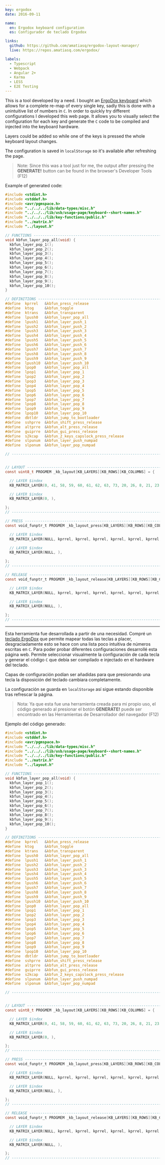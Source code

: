 ```yaml
---
key: ergodox
date: 2016-09-11

name:
  en: Ergodox keyboard configuration
  es: Configurador de teclado Ergodox

links:
  github: https://github.com/amatiasq/ergodox-layout-manager/
  live: https://repos.amatiasq.com/ergodox/

labels:
  - Typescript
  - Webpack
  - Angular 2+
  - Karma
  - LESS
  - E2E Testing
---
```


This is a tool developed by a need. I bought an [ErgoDox keyboard](https://ergodox-ez.com/) which allows for a complete re-map of every single key, sadly this is done with a unintuitive list of numbers in `C`. In order to quickly try different configurations I developed this web page. It allows you to visually select the configuration for each key and generate the `C` code to be compiled and injected into the keyboard hardware.

Layers could be added so while one of the keys is pressed the whole keyboard layout changes.

The configuration is saved in `localStorage` so it's available after refreshing the page.

> Note: Since this was a tool just for me, the output after pressing the **GENERATE!** button can be found in the browser's Developer Tools (F12)

Example of generated code:

```c
#include <stdint.h>
#include <stddef.h>
#include <avr/pgmspace.h>
#include "../../../lib/data-types/misc.h"
#include "../../../lib/usb/usage-page/keyboard--short-names.h"
#include "../../../lib/key-functions/public.h"
#include "../matrix.h"
#include "../layout.h"

// FUNCTIONS ------------------------------------------------------------------
void kbfun_layer_pop_all(void) {
  kbfun_layer_pop_1();
  kbfun_layer_pop_2();
  kbfun_layer_pop_3();
  kbfun_layer_pop_4();
  kbfun_layer_pop_5();
  kbfun_layer_pop_6();
  kbfun_layer_pop_7();
  kbfun_layer_pop_8();
  kbfun_layer_pop_9();
  kbfun_layer_pop_10();
}

// DEFINITIONS ----------------------------------------------------------------
#define  kprrel   &kbfun_press_release
#define  ktog     &kbfun_toggle
#define  ktrans   &kbfun_transparent
#define  lpush0   &kbfun_layer_pop_all
#define  lpush1   &kbfun_layer_push_1
#define  lpush2   &kbfun_layer_push_2
#define  lpush3   &kbfun_layer_push_3
#define  lpush4   &kbfun_layer_push_4
#define  lpush5   &kbfun_layer_push_5
#define  lpush6   &kbfun_layer_push_6
#define  lpush7   &kbfun_layer_push_7
#define  lpush8   &kbfun_layer_push_8
#define  lpush9   &kbfun_layer_push_9
#define  lpush10  &kbfun_layer_push_10
#define  lpop0    &kbfun_layer_pop_all
#define  lpop1    &kbfun_layer_pop_1
#define  lpop2    &kbfun_layer_pop_2
#define  lpop3    &kbfun_layer_pop_3
#define  lpop4    &kbfun_layer_pop_4
#define  lpop5    &kbfun_layer_pop_5
#define  lpop6    &kbfun_layer_pop_6
#define  lpop7    &kbfun_layer_pop_7
#define  lpop8    &kbfun_layer_pop_8
#define  lpop9    &kbfun_layer_pop_9
#define  lpop10   &kbfun_layer_pop_10
#define  dbtldr   &kbfun_jump_to_bootloader
#define  sshprre  &kbfun_shift_press_release
#define  altprre  &kbfun_alt_press_release
#define  guiprre  &kbfun_gui_press_release
#define  s2kcap   &kbfun_2_keys_capslock_press_release
#define  slpunum  &kbfun_layer_push_numpad
#define  slponum  &kbfun_layer_pop_numpad

// ----------------------------------------------------------------------------


// LAYOUT ---------------------------------------------------------------------
const uint8_t PROGMEM _kb_layout[KB_LAYERS][KB_ROWS][KB_COLUMNS] = {

  // LAYER $index
  KB_MATRIX_LAYER(0, 41, 58, 59, 60, 61, 62, 63, 73, 20, 26, 8, 21, 23, 0, 1, 4, 22, 7, 9, 10, 225, 100, 29, 27, 6, 25, 1, 102, , , , 224, 0, 1, , , 2, 43, 41, 76, 64, 65, 66, 67, 68, 69, 0, 226, 28, 24, 12, 18, 19, , 11, 13, 14, 15, 53, , 227, 5, 17, 16, 54, 55, 225, 72, 128, 129, 127, 0, 4, 5, 3, , , 42, 44, 40),

  // LAYER $index
  KB_MATRIX_LAYER(0, ),

};
// ----------------------------------------------------------------------------

// PRESS ----------------------------------------------------------------------
const void_funptr_t PROGMEM _kb_layout_press[KB_LAYERS][KB_ROWS][KB_COLUMNS] = {

  // LAYER $index
  KB_MATRIX_LAYER(NULL, kprrel, kprrel, kprrel, kprrel, kprrel, kprrel, kprrel, kprrel, kprrel, kprrel, kprrel, kprrel, kprrel, lpush0, lpush1, sshprre, kprrel, kprrel, kprrel, kprrel, kprrel, kprrel, kprrel, kprrel, kprrel, kprrel, lpush1, kprrel, , , , kprrel, lpush0, lpush1, , , lpush2, kprrel, kprrel, kprrel, kprrel, kprrel, kprrel, kprrel, kprrel, kprrel, lpush0, kprrel, kprrel, kprrel, kprrel, kprrel, kprrel, , kprrel, kprrel, kprrel, kprrel, kprrel, , kprrel, kprrel, kprrel, kprrel, kprrel, kprrel, kprrel, kprrel, kprrel, kprrel, kprrel, NULL, lpush4, lpush5, lpush3, , , kprrel, kprrel, kprrel),

  // LAYER $index
  KB_MATRIX_LAYER(NULL, ),

};
// ----------------------------------------------------------------------------

// RELEASE --------------------------------------------------------------------
const void_funptr_t PROGMEM _kb_layout_release[KB_LAYERS][KB_ROWS][KB_COLUMNS] = {

  // LAYER $index
  KB_MATRIX_LAYER(NULL, kprrel, kprrel, kprrel, kprrel, kprrel, kprrel, kprrel, kprrel, kprrel, kprrel, kprrel, kprrel, kprrel, NULL, lpop1, sshprre, kprrel, kprrel, kprrel, kprrel, kprrel, kprrel, kprrel, kprrel, kprrel, kprrel, NULL, kprrel, , , , kprrel, lpop0, lpop1, , , lpop2, kprrel, kprrel, kprrel, kprrel, kprrel, kprrel, kprrel, kprrel, kprrel, lpop0, kprrel, kprrel, kprrel, kprrel, kprrel, kprrel, , kprrel, kprrel, kprrel, kprrel, kprrel, , kprrel, kprrel, kprrel, kprrel, kprrel, kprrel, kprrel, kprrel, kprrel, kprrel, kprrel, NULL, lpop4, lpop5, lpop3, , , kprrel, kprrel, kprrel),

  // LAYER $index
  KB_MATRIX_LAYER(NULL, ),

};
// ----------------------------------------------------------------------------
```

---

Esta herramienta fue desarrollada a partir de una necesidad. Compré un [teclado ErgoDox](https://ergodox-ez.com/) que permite mapear todas las teclas a placer, desgraciadamente esto se hace con una lista poco intuitiva de números escritas en `C`. Para poder probar diferentes configuraciones desarrollé esta página web. Permite seleccionar visualmente la configuración de cada tecla y generar el código `C` que debía ser compilado e injectado en el hardware del teclado.

Capas de configuración podían ser añadidas para que presionando una tecla la disposición del teclado cambiara completamente.

La configuración se guarda en `localStorage` así sigue estando disponible tras refrescar la página.

> Nota: Ya que esta fue una herramienta creada para mi propio uso, el código generado al presionar el botón **GENERATE!** puede ser encontrado en las Herramientas de Desarrollador del navegador (F12)

Ejemplo del código generado:

```c
#include <stdint.h>
#include <stddef.h>
#include <avr/pgmspace.h>
#include "../../../lib/data-types/misc.h"
#include "../../../lib/usb/usage-page/keyboard--short-names.h"
#include "../../../lib/key-functions/public.h"
#include "../matrix.h"
#include "../layout.h"

// FUNCTIONS ------------------------------------------------------------------
void kbfun_layer_pop_all(void) {
  kbfun_layer_pop_1();
  kbfun_layer_pop_2();
  kbfun_layer_pop_3();
  kbfun_layer_pop_4();
  kbfun_layer_pop_5();
  kbfun_layer_pop_6();
  kbfun_layer_pop_7();
  kbfun_layer_pop_8();
  kbfun_layer_pop_9();
  kbfun_layer_pop_10();
}

// DEFINITIONS ----------------------------------------------------------------
#define  kprrel   &kbfun_press_release
#define  ktog     &kbfun_toggle
#define  ktrans   &kbfun_transparent
#define  lpush0   &kbfun_layer_pop_all
#define  lpush1   &kbfun_layer_push_1
#define  lpush2   &kbfun_layer_push_2
#define  lpush3   &kbfun_layer_push_3
#define  lpush4   &kbfun_layer_push_4
#define  lpush5   &kbfun_layer_push_5
#define  lpush6   &kbfun_layer_push_6
#define  lpush7   &kbfun_layer_push_7
#define  lpush8   &kbfun_layer_push_8
#define  lpush9   &kbfun_layer_push_9
#define  lpush10  &kbfun_layer_push_10
#define  lpop0    &kbfun_layer_pop_all
#define  lpop1    &kbfun_layer_pop_1
#define  lpop2    &kbfun_layer_pop_2
#define  lpop3    &kbfun_layer_pop_3
#define  lpop4    &kbfun_layer_pop_4
#define  lpop5    &kbfun_layer_pop_5
#define  lpop6    &kbfun_layer_pop_6
#define  lpop7    &kbfun_layer_pop_7
#define  lpop8    &kbfun_layer_pop_8
#define  lpop9    &kbfun_layer_pop_9
#define  lpop10   &kbfun_layer_pop_10
#define  dbtldr   &kbfun_jump_to_bootloader
#define  sshprre  &kbfun_shift_press_release
#define  altprre  &kbfun_alt_press_release
#define  guiprre  &kbfun_gui_press_release
#define  s2kcap   &kbfun_2_keys_capslock_press_release
#define  slpunum  &kbfun_layer_push_numpad
#define  slponum  &kbfun_layer_pop_numpad

// ----------------------------------------------------------------------------


// LAYOUT ---------------------------------------------------------------------
const uint8_t PROGMEM _kb_layout[KB_LAYERS][KB_ROWS][KB_COLUMNS] = {

  // LAYER $index
  KB_MATRIX_LAYER(0, 41, 58, 59, 60, 61, 62, 63, 73, 20, 26, 8, 21, 23, 0, 1, 4, 22, 7, 9, 10, 225, 100, 29, 27, 6, 25, 1, 102, , , , 224, 0, 1, , , 2, 43, 41, 76, 64, 65, 66, 67, 68, 69, 0, 226, 28, 24, 12, 18, 19, , 11, 13, 14, 15, 53, , 227, 5, 17, 16, 54, 55, 225, 72, 128, 129, 127, 0, 4, 5, 3, , , 42, 44, 40),

  // LAYER $index
  KB_MATRIX_LAYER(0, ),

};
// ----------------------------------------------------------------------------

// PRESS ----------------------------------------------------------------------
const void_funptr_t PROGMEM _kb_layout_press[KB_LAYERS][KB_ROWS][KB_COLUMNS] = {

  // LAYER $index
  KB_MATRIX_LAYER(NULL, kprrel, kprrel, kprrel, kprrel, kprrel, kprrel, kprrel, kprrel, kprrel, kprrel, kprrel, kprrel, kprrel, lpush0, lpush1, sshprre, kprrel, kprrel, kprrel, kprrel, kprrel, kprrel, kprrel, kprrel, kprrel, kprrel, lpush1, kprrel, , , , kprrel, lpush0, lpush1, , , lpush2, kprrel, kprrel, kprrel, kprrel, kprrel, kprrel, kprrel, kprrel, kprrel, lpush0, kprrel, kprrel, kprrel, kprrel, kprrel, kprrel, , kprrel, kprrel, kprrel, kprrel, kprrel, , kprrel, kprrel, kprrel, kprrel, kprrel, kprrel, kprrel, kprrel, kprrel, kprrel, kprrel, NULL, lpush4, lpush5, lpush3, , , kprrel, kprrel, kprrel),

  // LAYER $index
  KB_MATRIX_LAYER(NULL, ),

};
// ----------------------------------------------------------------------------

// RELEASE --------------------------------------------------------------------
const void_funptr_t PROGMEM _kb_layout_release[KB_LAYERS][KB_ROWS][KB_COLUMNS] = {

  // LAYER $index
  KB_MATRIX_LAYER(NULL, kprrel, kprrel, kprrel, kprrel, kprrel, kprrel, kprrel, kprrel, kprrel, kprrel, kprrel, kprrel, kprrel, NULL, lpop1, sshprre, kprrel, kprrel, kprrel, kprrel, kprrel, kprrel, kprrel, kprrel, kprrel, kprrel, NULL, kprrel, , , , kprrel, lpop0, lpop1, , , lpop2, kprrel, kprrel, kprrel, kprrel, kprrel, kprrel, kprrel, kprrel, kprrel, lpop0, kprrel, kprrel, kprrel, kprrel, kprrel, kprrel, , kprrel, kprrel, kprrel, kprrel, kprrel, , kprrel, kprrel, kprrel, kprrel, kprrel, kprrel, kprrel, kprrel, kprrel, kprrel, kprrel, NULL, lpop4, lpop5, lpop3, , , kprrel, kprrel, kprrel),

  // LAYER $index
  KB_MATRIX_LAYER(NULL, ),

};
// ----------------------------------------------------------------------------
```